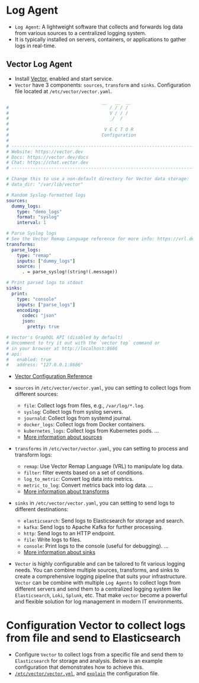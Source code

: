 # Log Agent

- `Log Agent`: A lightweight software that collects and forwards log data from various sources to a centralized logging system.
- It is typically installed on servers, containers, or applications to gather logs in real-time.

## Vector Log Agent

- Install [Vector](https://vector.dev/docs/setup/installation/), enabled and start service.
- `Vector` have 3 components: `sources`, `transform` and `sinks`. Configuration file located at `/etc/vector/vector.yaml`.

```yaml
                                    __   __  __
#                                      / / / /
#                                      V / / /
#                                      _/  /
#
#                                    V E C T O R
#                                   Configuration
#
# ------------------------------------------------------------------------------
# Website: https://vector.dev
# Docs: https://vector.dev/docs
# Chat: https://chat.vector.dev
# ------------------------------------------------------------------------------

# Change this to use a non-default directory for Vector data storage:
# data_dir: "/var/lib/vector"

# Random Syslog-formatted logs
sources:
  dummy_logs:
    type: "demo_logs"
    format: "syslog"
    interval: 1

# Parse Syslog logs
# See the Vector Remap Language reference for more info: https://vrl.dev
transforms:
  parse_logs:
    type: "remap"
    inputs: ["dummy_logs"]
    source: |
      . = parse_syslog!(string!(.message))

# Print parsed logs to stdout
sinks:
  print:
    type: "console"
    inputs: ["parse_logs"]
    encoding:
      codec: "json"
      json:
        pretty: true

# Vector's GraphQL API (disabled by default)
# Uncomment to try it out with the `vector top` command or
# in your browser at http://localhost:8686
# api:
#   enabled: true
#   address: "127.0.0.1:8686"
```

- [Vector Configuration Reference](https://vector.dev/docs/reference/configuration/)
- `sources` in `/etc/vector/vector.yaml`, you can setting to collect logs from different sources:
  - `file`: Collect logs from files, e.g., `/var/log/*.log`.
  - `syslog`: Collect logs from syslog servers.
  - `journald`: Collect logs from systemd journal.
  - `docker_logs`: Collect logs from Docker containers.
  - `kubernetes_logs`: Collect logs from Kubernetes pods.
  ...
  - [More information about sources](https://vector.dev/docs/reference/configuration/sources/)
- `transforms` in `/etc/vector/vector.yaml`, you can setting to process and transform logs:
  - `remap`: Use Vector Remap Language (VRL) to manipulate log data.
  - `filter`: filter events based on a set of conditions.
  - `log_to_metric`: Convert log data into metrics.
  - `metric_to_log`: Convert metrics back into log data.
  ...
  - [More information about transforms](https://vector.dev/docs/reference/configuration/transforms/)
- `sinks` in `/etc/vector/vector.yaml`, you can setting to send logs to different destinations:
  - `elasticsearch`: Send logs to Elasticsearch for storage and search.
  - `kafka`: Send logs to Apache Kafka for further processing.
  - `http`: Send logs to an HTTP endpoint.
  - `file`: Write logs to files.
  - `console`: Print logs to the console (useful for debugging).
  ...
  - [More information about sinks](https://vector.dev/docs/reference/configuration/sinks/)

- `Vector` is highly configurable and can be tailored to fit various logging needs. You can combine multiple sources, transforms, and sinks to create a comprehensive logging pipeline that suits your infrastructure. `Vector` can be combine with multiple `Log Agents` to collect logs from different servers and send them to a centralized logging system like `Elasticsearch`, `Loki`, `Splunk`, etc. That make `vector` become a powerful and flexible solution for log management in modern IT environments.

# Configuration Vector to collect logs from file and send to Elasticsearch

- Configure `Vector` to collect logs from a specific file and send them to `Elasticsearch` for storage and analysis. Below is an example configuration that demonstrates how to achieve this.
- [`/etc/vector/vector.yml`](./vector.yml), and [`explain`](./TUTORIAL_CONFIGURE_VECTOR.md) the configuration file.
